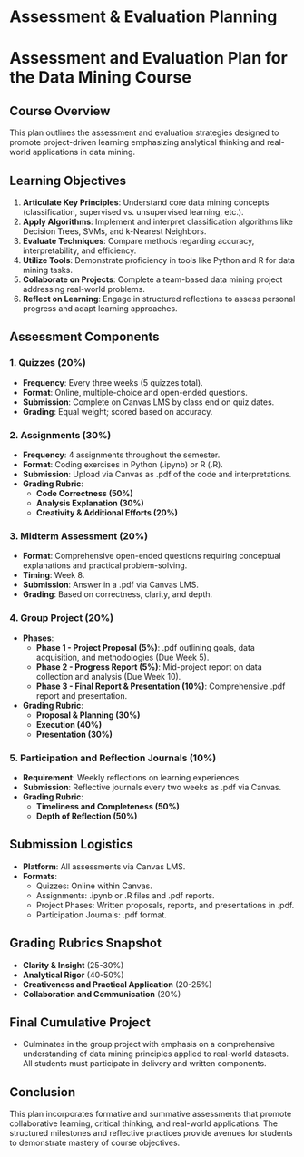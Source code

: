 Assessment & Evaluation Planning
================================

# Assessment and Evaluation Plan for the Data Mining Course

## Course Overview
This plan outlines the assessment and evaluation strategies designed to promote project-driven learning emphasizing analytical thinking and real-world applications in data mining.

## Learning Objectives
1. **Articulate Key Principles**: Understand core data mining concepts (classification, supervised vs. unsupervised learning, etc.).
2. **Apply Algorithms**: Implement and interpret classification algorithms like Decision Trees, SVMs, and k-Nearest Neighbors.
3. **Evaluate Techniques**: Compare methods regarding accuracy, interpretability, and efficiency.
4. **Utilize Tools**: Demonstrate proficiency in tools like Python and R for data mining tasks.
5. **Collaborate on Projects**: Complete a team-based data mining project addressing real-world problems.
6. **Reflect on Learning**: Engage in structured reflections to assess personal progress and adapt learning approaches.

## Assessment Components

### 1. Quizzes (20%)
- **Frequency**: Every three weeks (5 quizzes total).
- **Format**: Online, multiple-choice and open-ended questions.
- **Submission**: Complete on Canvas LMS by class end on quiz dates.
- **Grading**: Equal weight; scored based on accuracy.

### 2. Assignments (30%)
- **Frequency**: 4 assignments throughout the semester.
- **Format**: Coding exercises in Python (.ipynb) or R (.R).
- **Submission**: Upload via Canvas as .pdf of the code and interpretations.
- **Grading Rubric**:
  - **Code Correctness (50%)**
  - **Analysis Explanation (30%)**
  - **Creativity & Additional Efforts (20%)**

### 3. Midterm Assessment (20%)
- **Format**: Comprehensive open-ended questions requiring conceptual explanations and practical problem-solving.
- **Timing**: Week 8.
- **Submission**: Answer in a .pdf via Canvas LMS.
- **Grading**: Based on correctness, clarity, and depth.

### 4. Group Project (20%)
- **Phases**:
  - **Phase 1 - Project Proposal (5%)**: .pdf outlining goals, data acquisition, and methodologies (Due Week 5).
  - **Phase 2 - Progress Report (5%)**: Mid-project report on data collection and analysis (Due Week 10).
  - **Phase 3 - Final Report & Presentation (10%)**: Comprehensive .pdf report and presentation.
- **Grading Rubric**:
  - **Proposal & Planning (30%)**
  - **Execution (40%)**
  - **Presentation (30%)**

### 5. Participation and Reflection Journals (10%)
- **Requirement**: Weekly reflections on learning experiences.
- **Submission**: Reflective journals every two weeks as .pdf via Canvas.
- **Grading Rubric**:
  - **Timeliness and Completeness (50%)**
  - **Depth of Reflection (50%)**

## Submission Logistics
- **Platform**: All assessments via Canvas LMS.
- **Formats**:
  - Quizzes: Online within Canvas.
  - Assignments: .ipynb or .R files and .pdf reports.
  - Project Phases: Written proposals, reports, and presentations in .pdf.
  - Participation Journals: .pdf format.

## Grading Rubrics Snapshot
- **Clarity & Insight** (25-30%)
- **Analytical Rigor** (40-50%)
- **Creativeness and Practical Application** (20-25%)
- **Collaboration and Communication** (20%)

## Final Cumulative Project
- Culminates in the group project with emphasis on a comprehensive understanding of data mining principles applied to real-world datasets. All students must participate in delivery and written components.

## Conclusion
This plan incorporates formative and summative assessments that promote collaborative learning, critical thinking, and real-world applications. The structured milestones and reflective practices provide avenues for students to demonstrate mastery of course objectives.